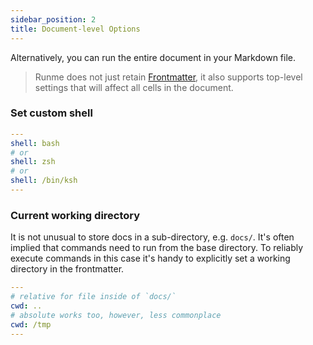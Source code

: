 ```yaml
---
sidebar_position: 2
title: Document-level Options
---
```


Alternatively, you can run the entire document in your Markdown file.

> Runme does not just retain [Frontmatter](https://docs.runme.dev/getting-started/how-runme-works/vscode#frontmatter), it also supports top-level settings that will affect all cells in the document.

### **Set custom shell**

```yaml {"id":"01HPF4AYF8APQXC4YRBANMNA4H"}
---
shell: bash
# or
shell: zsh
# or
shell: /bin/ksh
---
```

### **Current working directory**

It is not unusual to store docs in a sub-directory, e.g. `docs/`. It's often implied that commands need to run from the base directory. To reliably execute commands in this case it's handy to explicitly set a working directory in the frontmatter.

```yaml {"id":"01HPF4AYF82V87RYY7C23D2PCM"}
---
# relative for file inside of `docs/`
cwd: ..
# absolute works too, however, less commonplace
cwd: /tmp
---
```
